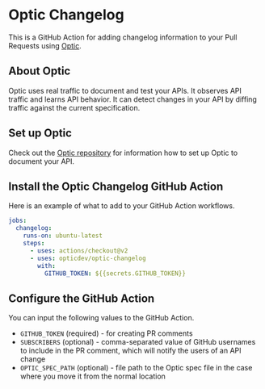 # Optic Changelog

This is a GitHub Action for adding changelog information to your Pull Requests using [Optic](https://github.com/opticdev/optic/).

## About Optic

Optic uses real traffic to document and test your APIs. It observes API traffic and learns API behavior. It can detect changes in your API by diffing traffic against the current specification.

## Set up Optic

Check out the [Optic repository](https://github.com/opticdev/optic/) for information how to set up Optic to document your API.

## Install the Optic Changelog GitHub Action

Here is an example of what to add to your GitHub Action workflows.

```yaml
jobs:
  changelog:
    runs-on: ubuntu-latest
    steps:
      - uses: actions/checkout@v2
      - uses: opticdev/optic-changelog
        with:
          GITHUB_TOKEN: ${{secrets.GITHUB_TOKEN}}
```

## Configure the GitHub Action

You can input the following values to the GitHub Action.

* `GITHUB_TOKEN` (required) - for creating PR comments
* `SUBSCRIBERS` (optional) - comma-separated value of GitHub usernames to include in the PR comment, which will notify the users of an API change
* `OPTIC_SPEC_PATH` (optional) - file path to the Optic spec file in the case where you move it from the normal location